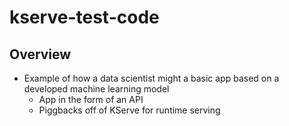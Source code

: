 # kserve-test-code

## Overview
* Example of how a data scientist might a basic app based on a developed machine learning model
  * App in the form of an API
  * Piggbacks off of KServe for runtime serving

